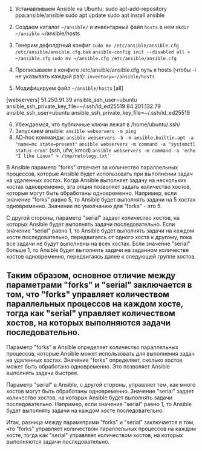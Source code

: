 1. Устанавливаем Ansible на Ubuntu:
sudo apt-add-repository ppa:ansible/ansible
sudo apt update
sudo apt install ansible

2. Создаем каталог `~/ansible/` и инвентарный файл `hosts` в нем
`mkdir ~/ansible`
~/ansible/hosts

3. Генерим дефолдтный конфиг
`sudo mv /etc/ansible/ansible.cfg /etc/ansible/ansible.cfg.bak`
`ansible-config init --disabled all > ~/ansible.cfg`
`sudo mv ~/ansible.cfg /etc/ansible/ansible.cfg`

4. Прописываем в конфиге /etc/ansible/ansible.cfg путь к hosts (чтобы -i не указывать каждый раз):
`inventory=~/ansible/hosts`

5. Модифицируем файл `~/ansible/hosts`
[all]

[webservers]
51.250.91.39 ansible_ssh_user=ubuntu ansible_ssh_private_key_file=~/.ssh/id_ed25519
84.201.132.79 ansible_ssh_user=ubuntu ansible_ssh_private_key_file=~/.ssh/id_ed25519

6. Убеждаемся, что публичные ключи лежат в /home/ubuntu/.ssh/
7. Запускаем ansible: `ansible webservers -m ping`
8. AD-hoc комманды:
    `ansible webservers -b -m ansible.builtin.apt -a "name=mc state=present"`
    `ansible webservers -m command -a "systemctl status cron"` (ssh, ufw, kmod)
    `ansible webservers -m command -a 'echo "I like Linux" > /tmp/netology.txt'`


В Ansible параметр "forks" отвечает за количество параллельных процессов, которые Ansible будет использовать при выполнении задач на удаленных хостах. Когда Ansible выполняет задачу на нескольких хостах одновременно, эта опция позволяет задать количество хостов, которые могут быть обработаны одновременно. Например, если значение "forks" равно 5, то Ansible будет выполнять задачи на 5 хостах одновременно. Значение по умолчанию для "forks" - это 5.

С другой стороны, параметр "serial" задает количество хостов, на которых Ansible будет выполнять задачи последовательно. Если значение "serial" равно 1, то Ansible будет выполнять задачи на каждом хосте последовательно, передвигаясь от одного хоста к другому, пока все задачи не будут выполнены на всех хостах. Если значение "serial" больше 1, то Ansible будет выполнять задачи на заданном количестве хостов одновременно, передвигаясь далее к следующей группе хостов.

Таким образом, основное отличие между параметрами "forks" и "serial" заключается в том, что "forks" управляет количеством параллельных процессов на каждом хосте, тогда как "serial" управляет количеством хостов, на которых выполняются задачи последовательно.
---
Параметр "forks" в Ansible определяет количество параллельных процессов, которые Ansible может использовать для выполнения задач на удаленных хостах. Значение "forks" определяет, сколько хостов может быть обработано одновременно. Это позволяет Ansible выполнять задачи быстрее.

Параметр "serial" в Ansible, с другой стороны, управляет тем, как много хостов могут быть обработаны одновременно. Значение "serial" задает количество хостов, на которых Ansible будет выполнять задачи последовательно. Например, если значение "serial" равно 1, то Ansible будет выполнять задачи на каждом хосте последовательно.

Итак, разница между параметрами "forks" и "serial" заключается в том, что "forks" управляет количеством параллельных процессов на каждом хосте, тогда как "serial" управляет количеством хостов, на которых выполняются задачи последовательно.